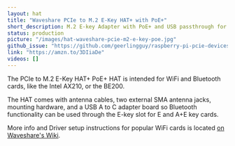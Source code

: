 ```yaml
---
layout: hat
title: "Waveshare PCIe to M.2 E-Key HAT+ with PoE+"
short_description: M.2 E-key Adapter with PoE+ and USB passthrough for wireless devices.
status: production
picture: "/images/hat-waveshare-pcie-m2-e-key-poe.jpg"
github_issue: "https://github.com/geerlingguy/raspberry-pi-pcie-devices/issues/713"
link: "https://amzn.to/3DIiaDe"
videos: []
---
```

The PCIe to M.2 E-Key HAT+ PoE+ HAT is intended for WiFi and Bluetooth cards, like the Intel AX210, or the BE200.

The HAT comes with antenna cables, two external SMA antenna jacks, mounting hardware, and a USB A to C adapter board so Bluetooth functionality can be used through the E-key slot for E and A+E key cards.

More info and Driver setup instructions for popular WiFi cards is located [on Waveshare's Wiki](https://www.waveshare.com/wiki/PCIE_TO_M.2_E_KEY_HAT+).
